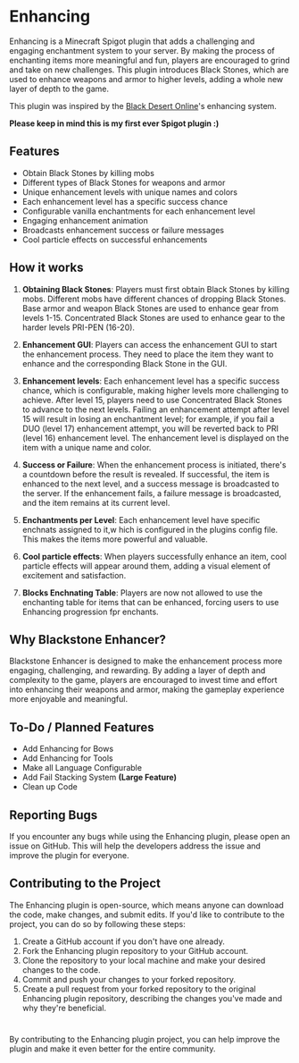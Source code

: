 # Enhancing

Enhancing is a Minecraft Spigot plugin that adds a challenging and engaging enchantment system to your server. By making the process of enchanting items more meaningful and fun, players are encouraged to grind and take on new challenges. This plugin introduces Black Stones, which are used to enhance weapons and armor to higher levels, adding a whole new layer of depth to the game.

This plugin was inspired by the [Black Desert Online](https://playblackdesert.com/)'s enhancing system.

**Please keep in mind this is my first ever Spigot plugin :)**

## Features

- Obtain Black Stones by killing mobs
- Different types of Black Stones for weapons and armor
- Unique enhancement levels with unique names and colors
- Each enhancement level has a specific success chance
- Configurable vanilla enchantments for each enhancement level
- Engaging enhancement animation
- Broadcasts enhancement success or failure messages
- Cool particle effects on successful enhancements

## How it works

1. **Obtaining Black Stones**: Players must first obtain Black Stones by killing mobs. Different mobs have different chances of dropping Black Stones. Base armor and weapon Black Stones are used to enhance gear from levels 1-15. Concentrated Black Stones are used to enhance gear to the harder levels PRI-PEN (16-20).

2. **Enhancement GUI**: Players can access the enhancement GUI to start the enhancement process. They need to place the item they want to enhance and the corresponding Black Stone in the GUI.

3. **Enhancement levels**: Each enhancement level has a specific success chance, which is configurable, making higher levels more challenging to achieve. After level 15, players need to use Concentrated Black Stones to advance to the next levels. Failing an enhancement attempt after level 15 will result in losing an enchantment level; for example, if you fail a DUO (level 17) enhancement attempt, you will be reverted back to PRI (level 16) enhancement level. The enhancement level is displayed on the item with a unique name and color.

4. **Success or Failure**: When the enhancement process is initiated, there's a countdown before the result is revealed. If successful, the item is enhanced to the next level, and a success message is broadcasted to the server. If the enhancement fails, a failure message is broadcasted, and the item remains at its current level.

5. **Enchantments per Level**: Each enhancement level have specific enchnats assigned to it,w hich is configured in the plugins config file. This makes the items more powerful and valuable.

6. **Cool particle effects**: When players successfully enhance an item, cool particle effects will appear around them, adding a visual element of excitement and satisfaction.

7. **Blocks Enchnating Table**: Players are now not allowed to use the enchanting table for items that can be enhanced, forcing users to use Enhancing progression fpr enchants.

## Why Blackstone Enhancer?

Blackstone Enhancer is designed to make the enhancement process more engaging, challenging, and rewarding. By adding a layer of depth and complexity to the game, players are encouraged to invest time and effort into enhancing their weapons and armor, making the gameplay experience more enjoyable and meaningful.

## To-Do / Planned Features
- Add Enhancing for Bows
- Add Enhancing for Tools
- Make all Language Configurable
- Add Fail Stacking System **(Large Feature)**
- Clean up Code

## Reporting Bugs
If you encounter any bugs while using the Enhancing plugin, please open an issue on GitHub. This will help the developers address the issue and improve the plugin for everyone.

## Contributing to the Project
The Enhancing plugin is open-source, which means anyone can download the code, make changes, and submit edits. If you'd like to contribute to the project, you can do so by following these steps:

1. Create a GitHub account if you don't have one already.
2. Fork the Enhancing plugin repository to your GitHub account.
3. Clone the repository to your local machine and make your desired changes to the code.
4. Commit and push your changes to your forked repository.
5. Create a pull request from your forked repository to the original Enhancing plugin repository, describing the changes you've made and why they're beneficial.
#
By contributing to the Enhancing plugin project, you can help improve the plugin and make it even better for the entire community.
